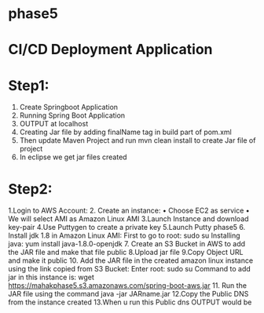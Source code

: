 # phase5
# CI/CD Deployment Application
# Step1:
1. Create Springboot Application
2. Running Spring Boot Application
3. OUTPUT at localhost
4. Creating Jar file by adding finalName tag in build part of pom.xml 
5. Then update Maven Project and run mvn clean install to create Jar file of project
6. In eclipse we get jar files created


# Step2:
1.Login to AWS Account:
2. Create an instance:
•	Choose EC2 as service
•	We will select AMI as Amazon Linux AMI
3.Launch Instance and download key-pair
4.Use Puttygen to create a private key
5.Launch Putty phase5
6. Install jdk 1.8 in Amazon Linux AMI:
First to go to root:  sudo su
Installing java:     yum install java-1.8.0-openjdk
7. Create an S3 Bucket in AWS to add the JAR file and make that file public
8.Upload jar file
9.Copy Object URL and make it public
10. Add the JAR file in the created amazon linux instance using the link copied from S3 Bucket:
Enter root:  sudo su
Command to add jar in this instance is: 
 wget  https://mahakphase5.s3.amazonaws.com/spring-boot-aws.jar
11. Run the JAR file using the command java -jar JARname.jar
12.Copy the Public DNS from the instance created
13.When u run this Public dns OUTPUT would be





